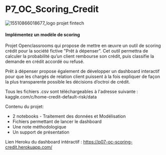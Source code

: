 
# P7_OC_Scoring_Credit
![15510866018677_logo projet fintech](https://user-images.githubusercontent.com/100160429/156244226-c4820ced-3be0-48f6-84f1-682e78470e6f.png)

#### Implémentez un modèle de scoring
Projet Openclassrooms qui propose de mettre en œuvre un outil de scoring crédit pour la société fictive "Prêt à dépenser".
Cet outil permettra de calculer la probabilité qu’un client rembourse son crédit, puis classifie la demande en crédit accordé ou refusé.

Prêt à dépenser propose également de développer un dashboard interactif pour que les chargés 
de relation client puissent à la fois expliquer de façon la plus transparente possible les décisions d’octroi de crédit.


Tous les fichiers .csv sont téléchargeables à l'adresse suivante : kaggle.com/c/home-credit-default-risk/data

Contenu du projet: 
  * 2 notebooks - Traitement des données et Modélisation
  * Fichiers permettant de lancer le dashboard
  * Une note méthodologique
  * Un support de présentation

Lien Heroku du dashboard intéractif : https://p07-oc-scoring-credit.herokuapp.com/
